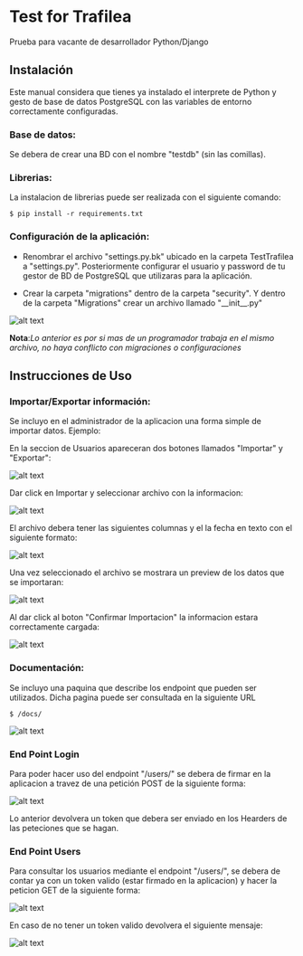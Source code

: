 # Test for Trafilea

Prueba para vacante de desarrollador Python/Django

## Instalación

Este manual considera que tienes ya instalado el interprete de Python y gesto de base de datos PostgreSQL con las variables de entorno correctamente configuradas.

### Base de datos:

Se debera de crear una BD con el nombre "testdb" (sin las comillas).


### Librerias:

La instalacion de librerias puede ser realizada con el siguiente comando:

```
$ pip install -r requirements.txt
```

### Configuración de la aplicación:

* Renombrar el archivo "settings.py.bk" ubicado en la carpeta TestTrafilea a "settings.py". Posteriormente configurar el usuario y password de tu gestor de BD de PostgreSQL que utilizaras para la aplicación.

* Crear la carpeta "migrations" dentro de la carpeta "security". Y dentro de la carpeta "Migrations" crear un archivo llamado "\_\_init\_\_.py"

![alt text](https://github.com/carloxdev/trafileatest/blob/master/images/configuracion.png)

**Nota**:_Lo anterior es por si mas de un programador trabaja en el mismo archivo, no haya conflicto con migraciones o configuraciones_


## Instrucciones de Uso

### Importar/Exportar información:

Se incluyo en el administrador de la aplicacion una forma simple de importar datos. Ejemplo:

En la seccion de Usuarios apareceran dos botones llamados "Importar" y "Exportar":

![alt text](https://github.com/carloxdev/trafileatest/blob/master/images/export_inicio.png)

Dar click en Importar y seleccionar archivo con la informacion:

![alt text](https://github.com/carloxdev/trafileatest/blob/master/images/export_select.png)

El archivo debera tener las siguientes columnas y el la fecha en texto con el siguiente formato:

![alt text](https://github.com/carloxdev/trafileatest/blob/master/images/testa_data.png)

Una vez seleccionado el archivo se mostrara un preview de los datos que se importaran:

![alt text](https://github.com/carloxdev/trafileatest/blob/master/images/export_preview.png)

Al dar click al boton "Confirmar Importacion" la informacion estara correctamente cargada:

![alt text](https://github.com/carloxdev/trafileatest/blob/master/images/export_export_fin.png)


### Documentación:

Se incluyo una paquina que describe los endpoint que pueden ser utilizados. Dicha pagina puede ser consultada en la siguiente URL

```
$ /docs/
```

![alt text](https://github.com/carloxdev/trafileatest/blob/master/images/documentacion_api.png)

### End Point Login

Para poder hacer uso del endpoint "/users/" se debera de firmar en la aplicacion a travez de una petición POST de la siguiente forma:

![alt text](https://github.com/carloxdev/trafileatest/blob/master/images/test_login.png)

Lo anterior devolvera un token que debera ser enviado en los Hearders de las peteciones que se hagan.

### End Point Users

Para consultar los usuarios mediante el endpoint "/users/", se debera de contar ya con un token valido (estar firmado en la aplicacion) y hacer la peticion GET de la siguiente forma:

![alt text](https://github.com/carloxdev/trafileatest/blob/master/images/test_consulta.png)

En caso de no tener un token valido devolvera el siguiente mensaje:

![alt text](https://github.com/carloxdev/trafileatest/blob/master/images/fail_request.png)
